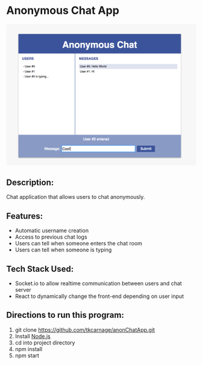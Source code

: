 # Anonymous Chat App

![anonchapapp](https://github.com/tkcarnage/anonChatApp/blob/master/images/inuse.png)

## Description:
Chat application that allows users to chat anonymously.

## Features: 
* Automatic username creation
* Access to previous chat logs
* Users can tell when someone enters the chat room
* Users can tell when someone is typing

## Tech Stack Used:
* Socket.io to allow realtime communication between users and chat server
* React to dynamically change the front-end depending on user input

## Directions to run this program:
1. git clone https://github.com/tkcarnage/anonChatApp.git
1. Install [Node.js](https://nodejs.org/en/)
1. cd into project directory 
1. npm install
1. npm start
